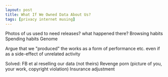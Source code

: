 ```yaml
---
layout: post
title: What If We Owned Data About Us?
tags: [privacy internet musing]
---
```


Photos of us
used to need releases? what happened there?
Browsing habits
Spending habits
Genome

Argue that
we "produced" the works
as a form of performance etc.
even if as a side-effect of unrelated activity

Solved:
FB et al reselling our data (not theirs)
Revenge porn (picture of you, your work, copyright violation)
Insurance adjustment
